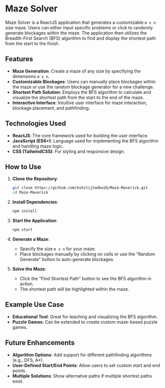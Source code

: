 # Maze Solver

Maze Solver is a ReactJS application that generates a customizable `m x n` size maze. Users can either input specific problems or click to randomly generate blockages within the maze. The application then utilizes the Breadth-First Search (BFS) algorithm to find and display the shortest path from the start to the finish.

## Features

- **Maze Generation**: Create a maze of any size by specifying the dimensions `m x n`.
- **Customizable Blockages**: Users can manually place blockages within the maze or use the random blockage generator for a new challenge.
- **Shortest Path Solution**: Employs the BFS algorithm to calculate and visualize the shortest path from the start to the end of the maze.
- **Interactive Interface**: Intuitive user interface for maze interaction, blockage placement, and pathfinding.

## Technologies Used

- **ReactJS**: The core framework used for building the user interface.
- **JavaScript (ES6+)**: Language used for implementing the BFS algorithm and handling maze logic.
- **CSS (TailwindCSS)**: For styling and responsive design.

## How to Use

1. **Clone the Repository**:  
   ```bash
   git clone https://github.com/kshitijhadke26/Maze-Maverick.git
   cd Maze-Maverick
   ```

2. **Install Dependencies**:  
   ```bash
   npm install
   ```

3. **Start the Application**:  
   ```bash
   npm start
   ```

4. **Generate a Maze**:  
   - Specify the size `m x n` for your maze.
   - Place blockages manually by clicking on cells or use the "Random Generate" button to auto-generate blockages.

5. **Solve the Maze**:  
   - Click the "Find Shortest Path" button to see the BFS algorithm in action.
   - The shortest path will be highlighted within the maze.

## Example Use Case

- **Educational Tool**: Great for teaching and visualizing the BFS algorithm.
- **Puzzle Games**: Can be extended to create custom maze-based puzzle games.

## Future Enhancements
- **Algorithm Options**: Add support for different pathfinding algorithms (e.g., DFS, A*).
- **User-Defined Start/End Points**: Allow users to set custom start and end points.
- **Multiple Solutions**: Show alternative paths if multiple shortest paths exist.
